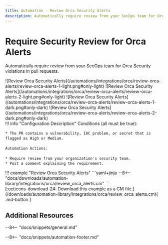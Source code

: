 ```yaml
---
title: Automation - Review Orca Security Alerts
description: Automatically require review from your SecOps team for Orca Security violations in pull requests.
---
```

# Require Security Review for Orca Alerts
<!-- --8<-- [start:example]-->
Automatically require review from your SecOps team for Orca Security violations in pull requests.

<div class="automationImage" markdown="1">
![Review Orca Security Alerts](/automations/integrations/orca/review-orca-alerts/review-orca-alerts-1-light.png#only-light)
![Review Orca Security Alerts](/automations/integrations/orca/review-orca-alerts/review-orca-alerts-2-light.png#only-light)
![Review Orca Security Alerts](/automations/integrations/orca/review-orca-alerts/review-orca-alerts-1-dark.png#only-dark)
![Review Orca Security Alerts](/automations/integrations/orca/review-orca-alerts/review-orca-alerts-2-dark.png#only-dark)

</div>
<div class="automationDescription" markdown="1">
!!! info "Configuration Description"
    Conditions (all must be true):

    * The PR contains a vulnerability, IAC problem, or secret that is flagged as High or Medium.

    Automation Actions:

    * Require review from your organization's security team.
    * Post a comment explaining the requirement.

</div>
<div class="automationExample" markdown="1">
!!! example "Review Orca Security Alerts"
    ```yaml+jinja
    --8<-- "docs/downloads/automation-library/integrations/orca/review_orca_alerts.cm"
    ```
    <div class="result" markdown>
      <span>
      [:octicons-download-24: Download this example as a CM file.](/downloads/automation-library/integrations/orca/review_orca_alerts.cm){ .md-button }
      </span>
    </div>
</div>
<!-- --8<-- [end:example]-->

## Additional Resources

--8<-- "docs/snippets/general.md"

--8<-- "docs/snippets/automation-footer.md"